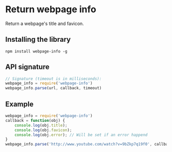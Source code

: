 # Return webpage info
Return a webpage's title and favicon.

## Installing the library
    npm install webpage-info -g

## API signature

```js
// Signature (timeout is in milliseconds):
webpage_info = require('webpage-info')
webpage_info.parse(url, callback, timeout)
```

## Example
```js
webpage_info = require('webpage-info')
callback = function(obj) { 
    console.log(obj.title); 
    console.log(obj.favicon); 
    console.log(obj.error); // Will be set if an error happend
}
webpage_info.parse('http://www.youtube.com/watch?v=9bZkp7q19f0', callback)
```
